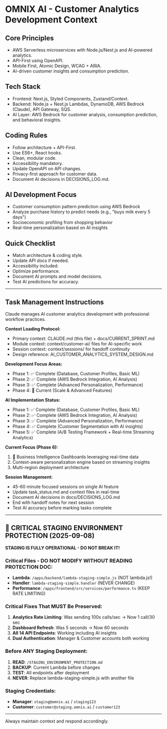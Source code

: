 # OMNIX AI - Customer Analytics Development Context

## Core Principles
- AWS Serverless microservices with Node.js/Nest.js and AI-powered analytics.
- API-First using OpenAPI.
- Mobile First, Atomic Design, WCAG + ARIA.
- AI-driven customer insights and consumption prediction.

## Tech Stack
- Frontend: Next.js, Styled Components, Zustand/Context.
- Backend: Node.js + Nest.js Lambdas, DynamoDB, AWS Bedrock (Claude), API Gateway, SQS.
- AI Layer: AWS Bedrock for customer analysis, consumption prediction, and behavioral insights.

## Coding Rules
- Follow architecture + API-First.
- Use ES6+, React hooks.
- Clean, modular code.
- Accessibility mandatory.
- Update OpenAPI on API changes.
- Privacy-first approach for customer data.
- Document AI decisions in DECISIONS_LOG.md.

## AI Development Focus
- Customer consumption pattern prediction using AWS Bedrock
- Analyze purchase history to predict needs (e.g., "buys milk every 5 days")
- Socioeconomic profiling from shopping behavior
- Real-time personalization based on AI insights

## Quick Checklist
- Match architecture & coding style.
- Update API docs if needed.
- Accessibility included.
- Optimize performance.
- Document AI prompts and model decisions.
- Test AI predictions for accuracy.

---

## Task Management Instructions

Claude manages AI customer analytics development with professional workflow practices.

**Context Loading Protocol:**
- Primary context: CLAUDE.md (this file) + docs/CURRENT_SPRINT.md
- Module context: context/customer-ai/ files for AI-specific work
- Session context: context/sessions/ for handoff continuity
- Design reference: AI_CUSTOMER_ANALYTICS_SYSTEM_DESIGN.md

**Development Focus Areas:**
- Phase 1: ✅ Complete (Database, Customer Profiles, Basic ML)
- Phase 2: ✅ Complete (AWS Bedrock Integration, AI Analysis)
- Phase 3: ✅ Complete (Advanced Personalization, Performance)
- Phase 4: 🚀 Current (Scale & Advanced Features)

**AI Implementation Status:**
- Phase 1: ✅ Complete (Database, Customer Profiles, Basic ML)
- Phase 2: ✅ Complete (AWS Bedrock Integration, AI Analysis)
- Phase 3: ✅ Complete (Advanced Personalization, Performance)
- Phase 4: ✅ Complete (Customer Segmentation with AI insights)
- Phase 5: ✅ Complete (A/B Testing Framework + Real-time Streaming Analytics)

**Current Focus (Phase 6):**
1. 🚀 Business Intelligence Dashboards leveraging real-time data
2. Context-aware personalization engine based on streaming insights
3. Multi-region deployment architecture

**Session Management:**
- 45-60 minute focused sessions on single AI feature
- Update task_status.md and context files in real-time
- Document AI decisions in docs/DECISIONS_LOG.md
- End with handoff notes for next session
- Test AI accuracy before marking tasks complete

---

## 🚨 CRITICAL STAGING ENVIRONMENT PROTECTION (2025-09-08)

**STAGING IS FULLY OPERATIONAL - DO NOT BREAK IT!**

### Critical Files - DO NOT MODIFY WITHOUT READING PROTECTION DOC:
- **Lambda**: `/apps/backend/lambda-staging-simple.js` (NOT lambda.js!)
- **Handler**: `lambda-staging-simple.handler` (NEVER CHANGE)
- **Performance**: `/apps/frontend/src/services/performance.ts` (KEEP RATE LIMITING)

### Critical Fixes That MUST Be Preserved:
1. **Analytics Rate Limiting**: Was sending 100s calls/sec → Now 1 call/30 sec
2. **Dashboard Refresh**: Was 5 seconds → Now 60 seconds
3. **All 14 API Endpoints**: Working including AI insights
4. **Dual Authentication**: Manager & Customer accounts both working

### Before ANY Staging Deployment:
1. **READ**: `/STAGING_ENVIRONMENT_PROTECTION.md`
2. **BACKUP**: Current Lambda before changes
3. **TEST**: All endpoints after deployment
4. **NEVER**: Replace lambda-staging-simple.js with another file

### Staging Credentials:
- **Manager**: `staging@omnix.ai` / `staging123`
- **Customer**: `customer@staging.omnix.ai` / `customer123`

---

Always maintain context and respond accordingly.
